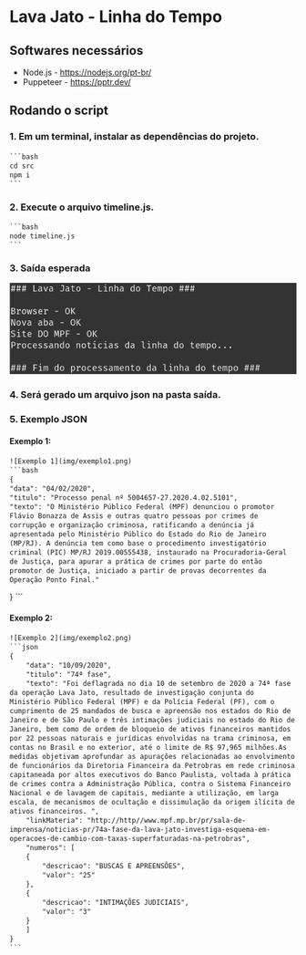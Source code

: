 # Lava Jato - Linha do Tempo

## Softwares necessários
* Node.js - https://nodejs.org/pt-br/
* Puppeteer - https://pptr.dev/


## Rodando o script

### 1. Em um terminal, instalar as dependências do projeto.


    ```bash
    cd src
    npm i
    ```


### 2. Execute o arquivo timeline.js.

    ```bash
    node timeline.js
    ```

### 3. Saída esperada

![Saída](img/saida.png)


### 4. Será gerado um arquivo json na pasta saída.

### 5. Exemplo JSON

#### Exemplo 1:

    ![Exemplo 1](img/exemplo1.png)
    ```bash
    {
    "data": "04/02/2020",
    "titulo": "Processo penal nº 5004657-27.2020.4.02.5101",
    "texto": "O Ministério Público Federal (MPF) denunciou o promotor Flávio Bonazza de Assis e outras quatro pessoas por crimes de corrupção e organização criminosa, ratificando a denúncia já apresentada pelo Ministério Público do Estado do Rio de Janeiro (MP/RJ). A denúncia tem como base o procedimento investigatório criminal (PIC) MP/RJ 2019.00555438, instaurado na Procuradoria-Geral de Justiça, para apurar a prática de crimes por parte do então promotor de Justiça, iniciado a partir de provas decorrentes da Operação Ponto Final."
  }
    ```

#### Exemplo 2:

    ![Exemplo 2](img/exemplo2.png)
    ```json
    {
        "data": "10/09/2020",
        "titulo": "74ª fase",
        "texto": "Foi deflagrada no dia 10 de setembro de 2020 a 74ª fase da operação Lava Jato, resultado de investigação conjunta do Ministério Público Federal (MPF) e da Polícia Federal (PF), com o cumprimento de 25 mandados de busca e apreensão nos estados do Rio de Janeiro e de São Paulo e três intimações judiciais no estado do Rio de Janeiro, bem como de ordem de bloqueio de ativos financeiros mantidos por 22 pessoas naturais e jurídicas envolvidas na trama criminosa, em contas no Brasil e no exterior, até o limite de R$ 97,965 milhões.As medidas objetivam aprofundar as apurações relacionadas ao envolvimento de funcionários da Diretoria Financeira da Petrobras em rede criminosa capitaneada por altos executivos do Banco Paulista, voltada à prática de crimes contra a Administração Pública, contra o Sistema Financeiro Nacional e de lavagem de capitais, mediante a utilização, em larga escala, de mecanismos de ocultação e dissimulação da origem ilícita de ativos financeiros. ",
        "linkMateria": "http://http//www.mpf.mp.br/pr/sala-de-imprensa/noticias-pr/74a-fase-da-lava-jato-investiga-esquema-em-operacoes-de-cambio-com-taxas-superfaturadas-na-petrobras",
        "numeros": [
        {
            "descricao": "BUSCAS E APREENSÕES",
            "valor": "25"
        },
        {
            "descricao": "INTIMAÇÕES JUDICIAIS",
            "valor": "3"
        }
        ]
    }    
    ```
